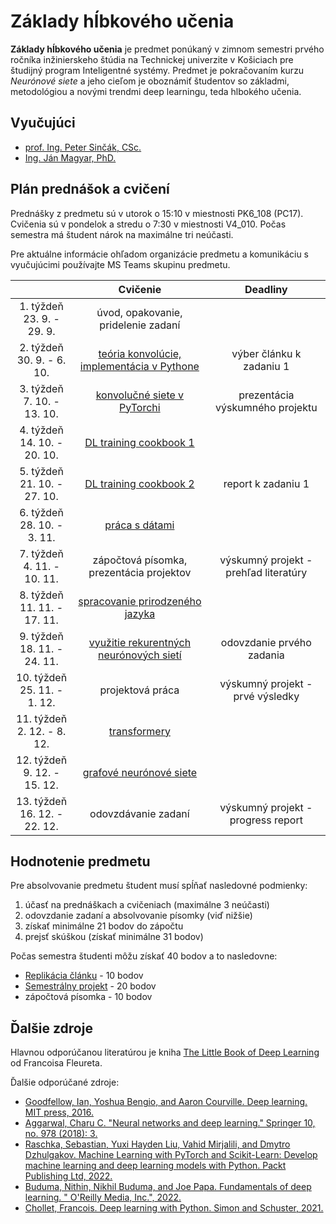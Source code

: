 # Základy hĺbkového učenia

**Základy hĺbkového učenia** je predmet ponúkaný v zimnom semestri prvého ročníka inžinierskeho štúdia na Technickej univerzite v Košiciach pre študijný program Inteligentné systémy. Predmet je pokračovaním kurzu *Neurónové siete* a jeho cieľom je oboznámiť študentov so základmi, metodológiou a novými trendmi deep learningu, teda hlbokého učenia.

## Vyučujúci
 - [prof. Ing. Peter Sinčák, CSc.](https://www.petersincak.com)
 - [Ing. Ján Magyar, PhD.](https://cit.fei.tuke.sk/people-janmagyar/)

## Plán prednášok a cvičení
Prednášky z predmetu sú v utorok o 15:10 v miestnosti PK6_108 (PC17). Cvičenia sú v pondelok a stredu o 7:30 v miestnosti V4_010. Počas semestra má študent nárok na maximálne tri neúčasti.

Pre aktuálne informácie ohľadom organizácie predmetu a komunikáciu s vyučujúcimi používajte MS Teams skupinu predmetu.

|                                  |                            **Cvičenie**                            |              **Deadliny**               |
|:--------------------------------:|:------------------------------------------------------------------:|:---------------------------------------:|
|   1. týždeň<br>23. 9. - 29. 9.   |                úvod, opakovanie, pridelenie zadaní                 |                                         |
|   2. týždeň<br>30. 9. - 6. 10.   |            [teória konvolúcie, implementácia v Pythone](labs/lab02-convolution.ipynb)              | výber článku k zadaniu 1                |
|   3. týždeň<br>7. 10. - 13. 10.  |                    [konvolučné siete v PyTorchi](labs/lab03-cnn.ipynb)                     | prezentácia výskumného projektu         |
|   4. týždeň<br>14. 10. - 20. 10. |                       [DL training cookbook 1](labs/lab04-deep-learning-cookbook-1.ipynb)                       |                                         |
|   5. týždeň<br>21. 10. - 27. 10. |                       [DL training cookbook 2](labs/lab05-deep-learning-cookbook-2.ipynb)                       | report k zadaniu 1                      |
|   6. týždeň<br>28. 10. - 3. 11.  |                           [práca s dátami](labs/lab06-working-with-data.ipynb)          |                                         |
|   7. týždeň<br>4. 11. - 10. 11.  |               zápočtová písomka, prezentácia projektov             | výskumný projekt - prehľad literatúry   |
|   8. týždeň<br>11. 11. - 17. 11. |                   [spracovanie prirodzeného jazyka](labs/lab07-natural-language-processing.ipynb)                  |                                         |
|   9. týždeň<br>18. 11. - 24. 11. |               [využitie rekurentných neurónových sietí](labs/lab08-sequential-data-with-rnn.ipynb)              | odovzdanie prvého zadania               |
|  10. týždeň<br>25. 11. - 1. 12.  |                           projektová práca                         | výskumný projekt - prvé výsledky        |
|  11. týždeň<br>2. 12. - 8. 12.   |                            [transformery](labs/lab09-transformers.ipynb)                            |                                         |
|  12. týždeň<br>9. 12. - 15. 12.  |                       [grafové neurónové siete](labs/lab10-gnn.ipynb)                      |                                         |
|  13. týždeň<br>16. 12. - 22. 12. |                         odovzdávanie zadaní                        | výskumný projekt - progress report      |

## Hodnotenie predmetu
Pre absolvovanie predmetu študent musí spĺňať nasledovné podmienky:

1. účasť na prednáškach a cvičeniach (maximálne 3 neúčasti)
2. odovzdanie zadaní a absolvovanie písomky (viď nižšie)
3. získať minimálne 21 bodov do zápočtu
4. prejsť skúškou (získať minimálne 31 bodov)

Počas semestra študenti môžu získať 40 bodov a to nasledovne:

  - [Replikácia článku](assignments/assignment1.md) - 10 bodov
  - [Semestrálny projekt](assignments/assignment2.md) - 20 bodov
  - zápočtová písomka - 10 bodov

## Ďalšie zdroje
Hlavnou odporúčanou literatúrou je kniha [The Little Book of Deep Learning](https://fleuret.org/public/lbdl.pdf) od Francoisa Fleureta.

Ďalšie odporúčané zdroje:

 - [Goodfellow, Ian, Yoshua Bengio, and Aaron Courville. Deep learning. MIT press, 2016.](https://www.deeplearningbook.org)
 - [Aggarwal, Charu C. "Neural networks and deep learning." Springer 10, no. 978 (2018): 3.](https://link.springer.com/book/10.1007/978-3-319-94463-0)
 - [Raschka, Sebastian, Yuxi Hayden Liu, Vahid Mirjalili, and Dmytro Dzhulgakov. Machine Learning with PyTorch and Scikit-Learn: Develop machine learning and deep learning models with Python. Packt Publishing Ltd, 2022.](https://www.packtpub.com/product/machine-learning-with-pytorch-and-scikit-learn/9781801819312)
 - [Buduma, Nithin, Nikhil Buduma, and Joe Papa. Fundamentals of deep learning. " O'Reilly Media, Inc.", 2022.](https://www.oreilly.com/library/view/fundamentals-of-deep/9781492082170/)
 - [Chollet, Francois. Deep learning with Python. Simon and Schuster, 2021.](https://www.manning.com/books/deep-learning-with-python-second-edition)
